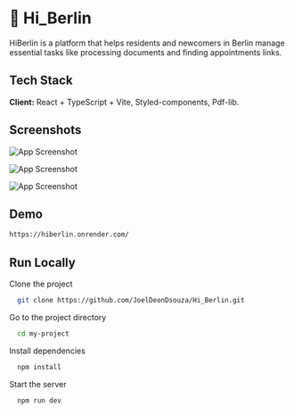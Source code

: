 # 🚀 Hi_Berlin

HiBerlin is a platform that helps residents and newcomers in Berlin manage essential tasks like processing documents and finding appointments links.

## Tech Stack

**Client:** React + TypeScript + Vite, Styled-components, Pdf-lib.

## Screenshots

![App Screenshot](https://i.ibb.co/6Hhc3NH/Screenshot-2024-12-07-at-10-03-19-PM.png)

![App Screenshot](https://i.ibb.co/tHXsm6p/Screenshot-2024-12-07-at-10-03-29-PM.png)

![App Screenshot](https://i.ibb.co/R3sHgH1/Screenshot-2024-12-07-at-10-03-53-PM.png)

## Demo

```bash
https://hiberlin.onrender.com/
```

## Run Locally

Clone the project

```bash
  git clone https://github.com/JoelDeonDsouza/Hi_Berlin.git
```

Go to the project directory

```bash
  cd my-project
```

Install dependencies

```bash
  npm install
```

Start the server

```bash
  npm run dev
```

